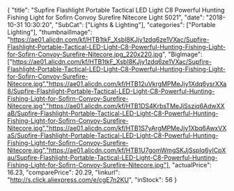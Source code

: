 {
	"title": "Supfire Flashlight Portable Tactical LED Light C8 Powerful Hunting Fishing Light for Sofirn Convoy Surefire Nitecore Light S021",
	"date": "2018-10-31 10:30:20",
	"SubCat": ["Lights & Lighting"],
	"categories": ["Portable Lighting"],
	"thumbnailImage": "https://ae01.alicdn.com/kf/HTB1tkF_XsbI8KJjy1zdq6ze1VXac/Supfire-Flashlight-Portable-Tactical-LED-Light-C8-Powerful-Hunting-Fishing-Light-for-Sofirn-Convoy-Surefire-Nitecore.jpg_220x220.jpg",
	"BigImage": ["https://ae01.alicdn.com/kf/HTB1tkF_XsbI8KJjy1zdq6ze1VXac/Supfire-Flashlight-Portable-Tactical-LED-Light-C8-Powerful-Hunting-Fishing-Light-for-Sofirn-Convoy-Surefire-Nitecore.jpg","https://ae01.alicdn.com/kf/HTB12uVkrgMPMeJjy1Xdq6ysrXXa8/Supfire-Flashlight-Portable-Tactical-LED-Light-C8-Powerful-Hunting-Fishing-Light-for-Sofirn-Convoy-Surefire-Nitecore.jpg","https://ae01.alicdn.com/kf/HTB1DS4KrbsTMeJjSsziq6AdwXXaB/Supfire-Flashlight-Portable-Tactical-LED-Light-C8-Powerful-Hunting-Fishing-Light-for-Sofirn-Convoy-Surefire-Nitecore.jpg","https://ae01.alicdn.com/kf/HTB1S7yArgMPMeJjy1Xbq6AwxVXaS/Supfire-Flashlight-Portable-Tactical-LED-Light-C8-Powerful-Hunting-Fishing-Light-for-Sofirn-Convoy-Surefire-Nitecore.jpg","https://ae01.alicdn.com/kf/HTB1U7gomWmgSKJjSsplq6yICpXau/Supfire-Flashlight-Portable-Tactical-LED-Light-C8-Powerful-Hunting-Fishing-Light-for-Sofirn-Convoy-Surefire-Nitecore.jpg"],
	"actualPrice": 16.23,
	"comparePrice": 20.29,
	"linkurl": "http://s.click.aliexpress.com/e/cgE7n2KU",
	"inStock": 56
}
